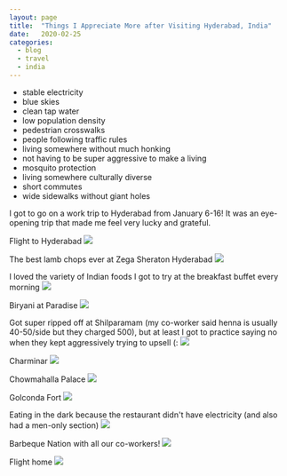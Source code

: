 ```yaml
---
layout: page
title:  "Things I Appreciate More after Visiting Hyderabad, India"
date:   2020-02-25
categories:
  - blog
  - travel
  - india
---
```


* stable electricity
* blue skies
* clean tap water
* low population density
* pedestrian crosswalks
* people following traffic rules
* living somewhere without much honking
* not having to be super aggressive to make a living
* mosquito protection
* living somewhere culturally diverse
* short commutes
* wide sidewalks without giant holes

I got to go on a work trip to Hyderabad from January 6-16! It was an eye-opening trip that made me feel very lucky and grateful.

Flight to Hyderabad
![](/assets/hyderabad/IMG_4367.jpeg)

The best lamb chops ever at Zega Sheraton Hyderabad
![](/assets/hyderabad/IMG_4375.jpeg)

I loved the variety of Indian foods I got to try at the breakfast buffet every morning
![](/assets/hyderabad/IMG_4376.jpeg)

Biryani at Paradise
![](/assets/hyderabad/IMG_4377.jpeg)

Got super ripped off at Shilparamam (my co-worker said henna is usually 40-50/side but they charged 500), but at least I got to practice saying no when they kept aggressively trying to upsell (:
![](/assets/hyderabad/IMG_4384.jpeg)

Charminar
![](/assets/hyderabad/IMG_4392.jpeg)

Chowmahalla Palace
![](/assets/hyderabad/IMG_4396.jpeg)

Golconda Fort
![](/assets/hyderabad/IMG_4458.jpeg)

Eating in the dark because the restaurant didn't have electricity (and also had a men-only section)
![](/assets/hyderabad/IMG_4469.jpeg)

Barbeque Nation with all our co-workers!
![](/assets/hyderabad/IMG_4490.jpeg)

Flight home
![](/assets/hyderabad/IMG_4511.jpeg)


